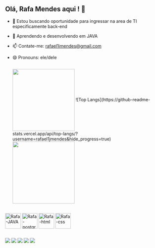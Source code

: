   ## Olá, Rafa Mendes aqui ! 👋



- 🔭 Estou buscando oportunidade para ingressar na area de TI especificamente back-end
- 🌱 Aprendendo e desenvolvendo em JAVA
- 📫 Contate-me: rafael1jmendes@gmail.com
- 😄 Pronouns: ele/dele

  ##



  <img height=200 align="center" src="https://github-readme-stats.vercel.app/api?username=rafael1jmendes" />
  ![Top Langs](https://github-readme-stats.vercel.app/api/top-langs/?username=rafael1jmendes&hide_progress=true)
  <img height=200 align="center" src="https://github-readme-stats.vercel.app/api/top-langs?username=rafael1jmendes&layout=compact&langs_count=8&card_width=320" />


<div style="display: inline_block"><br>
     <img align="center" alt="Rafa-JAVA" heigt="50" width="50" src="https://cdn.jsdelivr.net/gh/devicons/devicon@latest/icons/java/java-original-wordmark.svg" />
     <img align="center" alt="Rafa-postgre" heigt="50" width="50" src="https://cdn.jsdelivr.net/gh/devicons/devicon@latest/icons/postgresql/postgresql-original-wordmark.svg" />
     <img align="center" alt="Rafa-html" heigt="50" width="50" src="https://cdn.jsdelivr.net/gh/devicons/devicon@latest/icons/html5/html5-original-wordmark.svg" />
     <img align="center" alt="Rafa-css" heigt="50" width="50" src="https://cdn.jsdelivr.net/gh/devicons/devicon@latest/icons/css3/css3-original-wordmark.svg" />     
</div>

##

<div> 
        <a href="mailto:rafael1jmendes@gmail.com" target="_blank"> <img src="https://img.shields.io/badge/Gmail-D14836?style=for-the-badge&logo=gmail&logoColor=white" target="_blank"></a>
        <a href="https://linkedin.com/in/rafaelmendesdev" target="_blank"> <img src="https://img.shields.io/badge/LinkedIn-0077B5?style=for-the-badge&logo=linkedin&logoColor=white"                        target="_blank"></a>
        <a href="rafax1#1758" target="_blank"> <img src="https://img.shields.io/badge/Discord-7289DA?style=for-the-badge&logo=discord&logoColor=white" target="_blank"></a>
        <a href="https://instagram.com/rjmendes_" target="_blank"> <img src="https://img.shields.io/badge/Instagram-E4405F?style=for-the-badge&logo=instagram&logoColor=white" target="_blank"></a>
        <a href="https://www.twitch.tv/rafaaxd1" target="_blank"> <img src="https://img.shields.io/badge/Twitch-9146FF?style=for-the-badge&logo=twitch&logoColor=white" target="_blank"></a>


</div>
